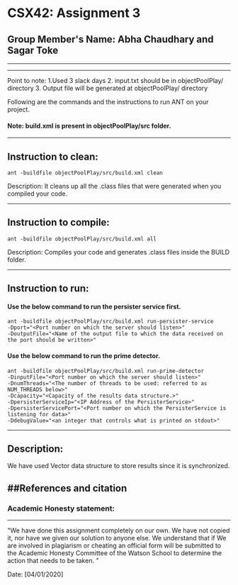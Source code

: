 # CSX42: Assignment 3
## Group Member's Name: Abha Chaudhary and Sagar Toke

-----------------------------------------------------------------------
-----------------------------------------------------------------------
Point to note:
1.Used 3 slack days
2. input.txt should be in objectPoolPlay/ directory
3. Output file will be generated at objectPoolPlay/ directory

Following are the commands and the instructions to run ANT on your project.
#### Note: build.xml is present in objectPoolPlay/src folder.

-----------------------------------------------------------------------
## Instruction to clean:

```commandline
ant -buildfile objectPoolPlay/src/build.xml clean
```

Description: It cleans up all the .class files that were generated when you
compiled your code.

-----------------------------------------------------------------------
## Instruction to compile:

```commandline
ant -buildfile objectPoolPlay/src/build.xml all
```

Description: Compiles your code and generates .class files inside the BUILD folder.

-----------------------------------------------------------------------
## Instruction to run:

#### Use the below command to run the persister service first.

```commandline
ant -buildfile objectPoolPlay/src/build.xml run-persister-service
-Dport="<Port number on which the server should listen>" 
-DoutputFile="<Name of the output file to which the data received on the port should be written>" 
```
#### Use the below command to run the prime detector.

```commandline
ant -buildfile objectPoolPlay/src/build.xml run-prime-detector
-DinputFile="<Port number on which the server should listen>" 
-DnumThreads="<The number of threads to be used: referred to as NUM_THREADS below>" 
-Dcapacity="<Capacity of the results data structure.>" 
-DpersisterServiceIp="<IP Address of the PersisterService>" 
-DpersisterServicePort="<Port number on which the PersisterService is listening for data>" 
-DdebugValue="<an integer that controls what is printed on stdout>"
```
-----------------------------------------------------------------------
## Description:
We have used Vector data structure to store results since it is synchronized.

##References and citation
-----------------------------------------------------------------------
### Academic Honesty statement:
-----------------------------------------------------------------------

"We have done this assignment completely on our own. We have not copied
it, nor have we given our solution to anyone else. We understand that if
We are involved in plagiarism or cheating an official form will be
submitted to the Academic Honesty Committee of the Watson School to
determine the action that needs to be taken. "

Date: [04/01/2020]


